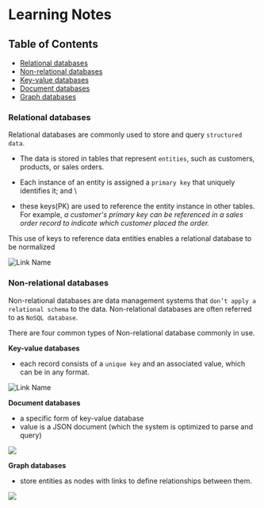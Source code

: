 # Learning Notes

## Table of Contents
- [Relational databases](#relational-databases)
- [Non-relational databases](#non-relational-databases)
- [Key-value databases](#key-value-databases)
- [Document databases](#document-databases)
- [Graph databases](#graph-databases)


### Relational databases 
Relational databases are commonly used to store and query `structured data`. 

* The data is stored in tables that represent `entities`, such as customers, products, or sales orders. 

* Each instance of an entity is assigned a `primary key` that uniquely identifies it; and \
* these keys(PK) are used to reference the entity instance in other tables. For example, *a customer's primary key can be referenced in a sales order record to indicate which customer placed the order.*

This use of keys to reference data entities enables a relational database to be normalized

![Link Name](https://learn.microsoft.com/en-us/training/wwl-data-ai/explore-core-data-concepts/media/relational-database.png)  

### Non-relational databases
Non-relational databases are data management systems that `don’t apply a relational schema` to the data. Non-relational databases are often referred to as `NoSQL database`.

There are four common types of Non-relational database commonly in use.

**Key-value databases**
* each record consists of a `unique key` and an associated value, which can be in any format.

![Link Name](https://learn.microsoft.com/en-us/training/wwl-data-ai/explore-core-data-concepts/media/key-value-store.png)  

**Document databases**
* a specific form of key-value database
* value is a JSON document (which the system is optimized to parse and query)

![](https://learn.microsoft.com/en-us/training/wwl-data-ai/explore-core-data-concepts/media/document-store.png)  

**Graph databases**
* store entities as nodes with links to define relationships between them.

![](https://learn.microsoft.com/en-us/training/wwl-data-ai/explore-core-data-concepts/media/graph.png)  

